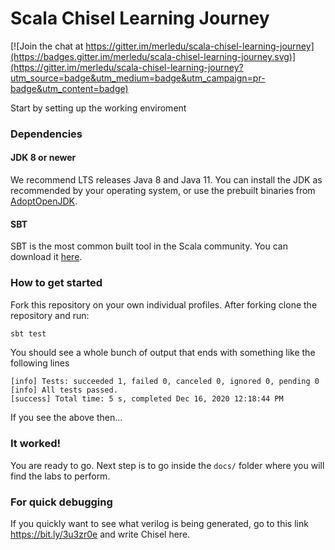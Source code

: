 Scala Chisel Learning Journey
=======================

[![Join the chat at https://gitter.im/merledu/scala-chisel-learning-journey](https://badges.gitter.im/merledu/scala-chisel-learning-journey.svg)](https://gitter.im/merledu/scala-chisel-learning-journey?utm_source=badge&utm_medium=badge&utm_campaign=pr-badge&utm_content=badge)


Start by setting up the working enviroment

### Dependencies

#### JDK 8 or newer

We recommend LTS releases Java 8 and Java 11. You can install the JDK as recommended by your operating system, or use the prebuilt binaries from [AdoptOpenJDK](https://adoptopenjdk.net/).

#### SBT 

SBT is the most common built tool in the Scala community. You can download it [here](https://www.scala-sbt.org/download.html).  


### How to get started

Fork this repository on your own individual profiles. After forking clone the repository and run:

```sh
sbt test
```

You should see a whole bunch of output that ends with something like the following lines
```
[info] Tests: succeeded 1, failed 0, canceled 0, ignored 0, pending 0
[info] All tests passed.
[success] Total time: 5 s, completed Dec 16, 2020 12:18:44 PM
```
If you see the above then...

### It worked!

You are ready to go. Next step is to go inside the `docs/` folder where you will find the labs to perform.

### For quick debugging
If you quickly want to see what verilog is being generated, go to this link  https://bit.ly/3u3zr0e and write Chisel here.
